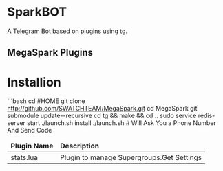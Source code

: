 SparkBOT
============

A Telegram Bot based on plugins using [tg](https://github.com/vysheng/tg).

MegaSpark Plugins
------------
<table>
    <thead>
        <tr>
            <td><strong>Plugin Name</strong></td>
            <td><strong>Description</strong></td>
        </tr>
    </thead>
    <tbody>
        <tr>
            <td>stats.lua</td>
            <td>Plugin to manage Supergroups.Get Settings</td>
        </tr>
        <tr>

# Installion
'''bash
cd #HOME
git clone http://github.com/SWATCHTEAM/MegaSpark.git
cd MegaSpark
git submodule update--recursive
cd tg && make && cd ..
sudo service redis-server start
./launch.sh install
./launch.sh # Will Ask You a Phone Number And Send Code
